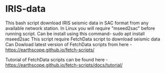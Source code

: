 # IRIS-data
This bash script download IRIS seismic data in SAC format from any available network station.
In Linux you will require "mseed2sac" before running script. Can be install using this command-  sudo apt install mseed2sac
This script require FetchData script to download seismic data Can Dowload latest version of FetchData scripts from here - 
https://earthscope.github.io/fetch-scripts/

Tutorial of FetchData scripts can be found here - 
https://earthscope.github.io/fetch-scripts/docs/tutorial/
